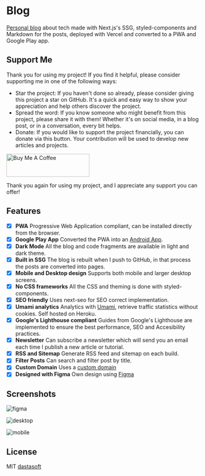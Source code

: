 # Blog

[Personal blog](https://blog.dastasoft.com) about tech made with Next.js's SSG, styled-components and Markdown for the posts, deployed with Vercel and converted to a PWA and Google Play app.

## Support Me

Thank you for using my project! If you find it helpful, please consider supporting me in one of the following ways:

- Star the project: If you haven't done so already, please consider giving this project a star on GitHub. It's a quick and easy way to show your appreciation and help others discover the project.
- Spread the word: If you know someone who might benefit from this project, please share it with them! Whether it's on social media, in a blog post, or in a conversation, every bit helps.
- Donate: If you would like to support the project financially, you can donate via this button. Your contribution will be used to develop new articles and projects.

<a href="https://www.buymeacoffee.com/dastasoft" target="_blank"><img src="https://cdn.buymeacoffee.com/buttons/v2/default-yellow.png" alt="Buy Me A Coffee" style="height: 60px !important;width: 217px !important;" ></a>

Thank you again for using my project, and I appreciate any support you can offer!

## Features

- [x] **PWA** Progressive Web Application compliant, can be installed directly from the browser.
- [x] **Google Play App** Converted the PWA into an [Android App](https://play.google.com/store/apps/details?id=com.dastasoft.blog.twa).
- [x] **Dark Mode** All the blog and code fragments are available in light and dark theme.
- [x] **Built in SSG** The blog is rebuilt when I push to GitHub, in that process the posts are converted into pages.
- [x] **Mobile and Desktop design** Supports both mobile and larger desktop screens.
- [x] **No CSS frameworks** All the CSS and theming is done with styled-components.
- [x] **SEO friendly** Uses next-seo for SEO correct implementation.
- [x] **Umami analytics** Analytics with [Umami](https://umami.is/), retrieve traffic statistics without cookies. Self hosted on Heroku.
- [x] **Google's Lighthouse compliant** Guides from Google's Lighthouse are implemented to ensure the best performance, SEO and Accesibility practices.
- [x] **Newsletter** Can subscribe a newsletter which will send you an email each time I publish a new article or tutorial.
- [x] **RSS and Sitemap** Generate RSS feed and sitemap on each build.
- [x] **Filter Posts** Can search and filter post by title.
- [x] **Custom Domain** Uses a [custom domain](https://dastasoft.com)
- [x] **Designed with Figma** Own design using [Figma](https://www.figma.com/)

## Screenshots

![figma](https://media.discordapp.net/attachments/727479740050571294/823457572748394546/unknown.png)

![desktop](https://play-lh.googleusercontent.com/2K7DjW1iwSmUGEWWPh_IcPXf5m2fBD6M5GyPq47o0fSQjF39NXu0wr5264z8EfKkP2_2=w1920-h932-rw)

![mobile](https://play-lh.googleusercontent.com/xsyKAXCaKSVrI8oCt-wKQW2irrRZPixeCDZopRf2r5cF8SOY6WOrsHI514cnY1Z3RroW=w1920-h332-rw)

## License

MIT [dastasoft](https://dastasoft.com)
